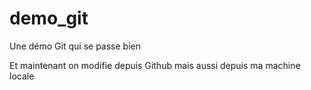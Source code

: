 # demo_git
Une démo Git qui se passe bien

Et maintenant on modifie depuis Github
mais aussi depuis ma machine locale
